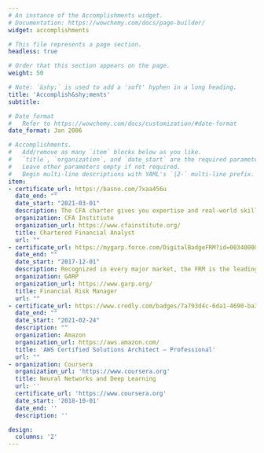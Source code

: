 ```yaml
---
# An instance of the Accomplishments widget.
# Documentation: https://wowchemy.com/docs/page-builder/
widget: accomplishments

# This file represents a page section.
headless: true

# Order that this section appears on the page.
weight: 50

# Note: `&shy;` is used to add a 'soft' hyphen in a long heading.
title: 'Accomplish&shy;ments'
subtitle:

# Date format
#   Refer to https://wowchemy.com/docs/customization/#date-format
date_format: Jan 2006

# Accomplishments.
#   Add/remove as many `item` blocks below as you like.
#   `title`, `organization`, and `date_start` are the required parameters.
#   Leave other parameters empty if not required.
#   Begin multi-line descriptions with YAML's `|2-` multi-line prefix.
item:
- certificate_url: https://basno.com/7xaa456u
  date_end: ""
  date_start: "2021-03-01"
  description: The CFA charter gives you expertise and real-world skills in investment analysis.
  organization: CFA Institiute
  organization_url: https://www.cfainstitute.org/
  title: Chartered Financial Analyst
  url: ""
- certificate_url: https://mygarp.force.com/DigitalBadgeFRM?id=0034000001kd7b2AAA
  date_end: ""
  date_start: "2017-12-01"
  description: Recognized in every major market, the FRM is the leading certification for risk managers.
  organization: GARP
  organization_url: https://www.garp.org/
  title: Financial Risk Manager
  url: ""
- certificate_url: https://www.credly.com/badges/7a793d4c-6da1-4690-ba32-dcfef617fa05
  date_end: ""
  date_start: "2021-02-24"
  description: ""
  organization: Amazon
  organization_url: https://aws.amazon.com/
  title: 'AWS Certified Solutions Architect – Professional'
  url: ""
- organization: Coursera
  organization_url: 'https://www.coursera.org'
  title: Neural Networks and Deep Learning
  url: ''
  certificate_url: 'https://www.coursera.org'
  date_start: '2018-10-01'
  date_end: ''
  description: ''

design:
  columns: '2' 
---
```

